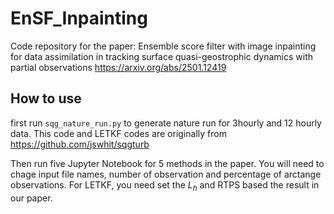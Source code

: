# EnSF_Inpainting
Code repository for the paper:
Ensemble score filter with image inpainting for data assimilation in tracking surface quasi-geostrophic dynamics with partial observations
https://arxiv.org/abs/2501.12419

## How to use
first run `sqg_nature_run.py` to generate nature run for 3hourly and 12 hourly data. This code and LETKF codes are originally from https://github.com/jswhit/sqgturb

Then run five Jupyter Notebook for 5 methods in the paper. You will need to chage input file names, number of observation and percentage of arctange observations. For LETKF, you need set the $L_h$ and RTPS based the result in our paper.
